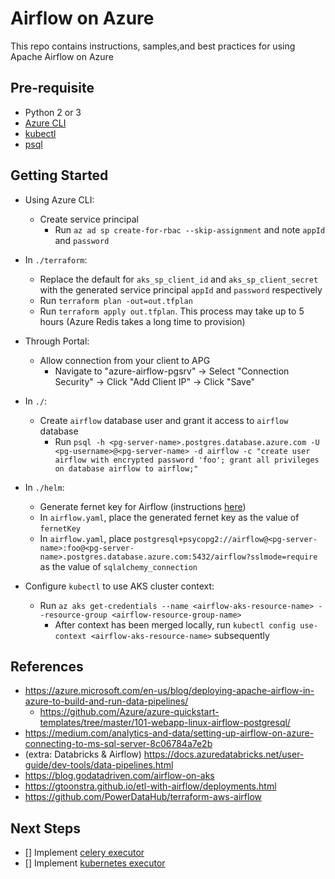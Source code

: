 # Airflow on Azure

This repo contains instructions, samples,and best practices for using Apache Airflow on Azure

## Pre-requisite

- Python 2 or 3
- [Azure CLI](https://docs.microsoft.com/en-us/cli/azure/?view=azure-cli-latest)
- [kubectl](https://kubernetes.io/docs/tasks/tools/install-kubectl/)
- [psql](https://www.postgresql.org/docs/10/app-psql.html)

## Getting Started

- Using Azure CLI:
  - Create service principal
    - Run `az ad sp create-for-rbac --skip-assignment` and note `appId` and `password`

- In `./terraform`:
  - Replace the default for `aks_sp_client_id` and `aks_sp_client_secret` with the generated service principal `appId` and `password` respectively
  - Run `terraform plan -out=out.tfplan`
  - Run `terraform apply out.tfplan`. This process may take up to 5 hours (Azure Redis takes a long time to provision)

- Through Portal:
  - Allow connection from your client to APG
    - Navigate to "azure-airflow-pgsrv" -> Select "Connection Security" -> Click "Add Client IP" -> Click "Save"

- In `./`:
  - Create `airflow` database user and grant it access to `airflow` database
    - Run `psql -h <pg-server-name>.postgres.database.azure.com -U <pg-username>@<pg-server-name> -d airflow -c "create user airflow with encrypted password 'foo'; grant all privileges on database airflow to airflow;"`

- In `./helm`:
  - Generate fernet key for Airflow (instructions [here](https://bcb.github.io/airflow/fernet-key))
  - In `airflow.yaml`, place the generated fernet key as the value of `fernetKey`
  - In `airflow.yaml`, place `postgresql+psycopg2://airflow@<pg-server-name>:foo@<pg-server-name>.postgres.database.azure.com:5432/airflow?sslmode=require` as the value of `sqlalchemy_connection`

- Configure `kubectl` to use AKS cluster context:
  - Run `az aks get-credentials --name <airflow-aks-resource-name> --resource-group <airflow-resource-group-name>`
    - After context has been merged locally, run `kubectl config use-context <airflow-aks-resource-name>` subsequently

## References

- https://azure.microsoft.com/en-us/blog/deploying-apache-airflow-in-azure-to-build-and-run-data-pipelines/
  - https://github.com/Azure/azure-quickstart-templates/tree/master/101-webapp-linux-airflow-postgresql/
- https://medium.com/analytics-and-data/setting-up-airflow-on-azure-connecting-to-ms-sql-server-8c06784a7e2b
- (extra: Databricks & Airflow) https://docs.azuredatabricks.net/user-guide/dev-tools/data-pipelines.html
- https://blog.godatadriven.com/airflow-on-aks
- https://gtoonstra.github.io/etl-with-airflow/deployments.html
- https://github.com/PowerDataHub/terraform-aws-airflow

## Next Steps

- [] Implement [celery executor](https://airflow.apache.org/_api/airflow/executors/celery_executor/index.html)
- [] Implement [kubernetes executor](https://airflow.readthedocs.io/en/stable/kubernetes.html)